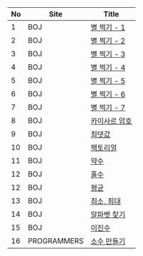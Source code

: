 | No  | Site | Title                                           | 
|-----|------|-------------------------------------------------|
| 1   | BOJ | [별 찍기 - 1](https://www.acmicpc.net/problem/2438)  |
| 2   | BOJ | [별 찍기 - 2](https://www.acmicpc.net/problem/2439) |
| 3   | BOJ | [별 찍기 - 3](https://www.acmicpc.net/problem/2440) |
| 4   | BOJ | [별 찍기 - 4](https://www.acmicpc.net/problem/2441) |
| 5   | BOJ | [별 찍기 - 5](https://www.acmicpc.net/problem/2442) |
| 6   | BOJ | [별 찍기 - 6](https://www.acmicpc.net/problem/2443) |
| 7   | BOJ | [별 찍기 - 7](https://www.acmicpc.net/problem/2444) |
| 8   | BOJ | [카이사르 암호](https://www.acmicpc.net/problem/5598) |
| 9   | BOJ | [최댓값](https://www.acmicpc.net/problem/2562) |
| 10   | BOJ | [팩토리얼](https://www.acmicpc.net/problem/10872) |
| 11   | BOJ | [약수](https://www.acmicpc.net/problem/1037) |
| 12   | BOJ | [홀수](https://www.acmicpc.net/problem/2576) |
| 12   | BOJ | [평균](https://www.acmicpc.net/problem/1546) |
| 13   | BOJ | [최소, 최대](https://www.acmicpc.net/problem/10818) |
| 14   | BOJ | [알파벳 찾기](https://www.acmicpc.net/problem/10809) |
| 15   | BOJ | [이진수](https://www.acmicpc.net/problem/3460) |
| 16   | PROGRAMMERS | [소수 만들기](https://school.programmers.co.kr/learn/courses/30/lessons/12977) |

